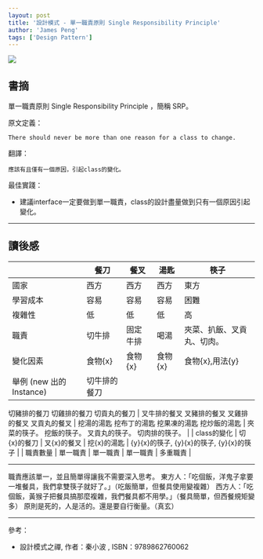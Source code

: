 ```yaml
---
layout: post
title: '設計模式 - 單一職責原則 Single Responsibility Principle'
author: 'James Peng'
tags: ['Design Pattern']
---
```


![](http://i.imgur.com/NsNX0Ie.jpg)


## 書摘 ##

單一職責原則 Single Responsibility Principle ，簡稱 SRP。 

原文定義：

    There should never be more than one reason for a class to change. 

翻譯：

    應該有且僅有一個原因，引起class的變化。 


最佳實踐：

 - 建議interface一定要做到單一職責，class的設計盡量做到只有一個原因引起變化。


----------


## 讀後感 ##

|               | 餐刀 | 餐叉 | 湯匙 | 筷子 |
| ------------- | ------------- | ------------- | ------------- | ------------- |
| 國家  | 西方  | 西方  | 西方  | 東方  |
| 學習成本 | 容易  | 容易  | 容易  | 困難 |
| 複雜性 | 低  | 低  | 低  | 高 |
| 職責 | 切牛排  | 固定牛排 | 喝湯  | 夾菜、扒飯、叉貢丸、切肉。 |
| 變化因素 | 食物{x}  | 食物{x}  | 食物{x}  | 食物{x},用法{y} |
| 舉例 (new 出的Instance) | 切牛排的餐刀 
切豬排的餐刀 
切雞排的餐刀 
切貢丸的餐刀  | 叉牛排的餐叉 
叉豬排的餐叉 
叉雞排的餐叉 
叉貢丸的餐叉  | 挖湯的湯匙 
挖布丁的湯匙 
挖果凍的湯匙 
挖炒飯的湯匙  | 夾菜的筷子。 
挖飯的筷子。 
叉貢丸的筷子。 
切肉排的筷子。 |
| class的變化 | 切{x}的餐刀  | 叉{x}的餐叉  | 挖{x}的湯匙  | 	{y}{x}的筷子, {y}{x}的筷子, {y}{x}的筷子 |
| 職責數量	 | 單一職責  | 單一職責  | 單一職責  | 多重職責 |



----------

職責應該單一，並且簡單得讓我不需要深入思考。 東方人：「吃個飯，洋鬼子拿要一堆餐具，我們拿雙筷子就好了。」（吃飯簡單，但餐具使用變複雜） 西方人：「吃個飯，黃猴子把餐具搞那麼複雜，我們餐具都不用學。」（餐具簡單，但西餐規矩變多） 原則是死的，人是活的。還是要自行衡量。（真玄）  

----------

參考：

- 設計模式之禪, 作者：秦小波 , ISBN：9789862760062 

